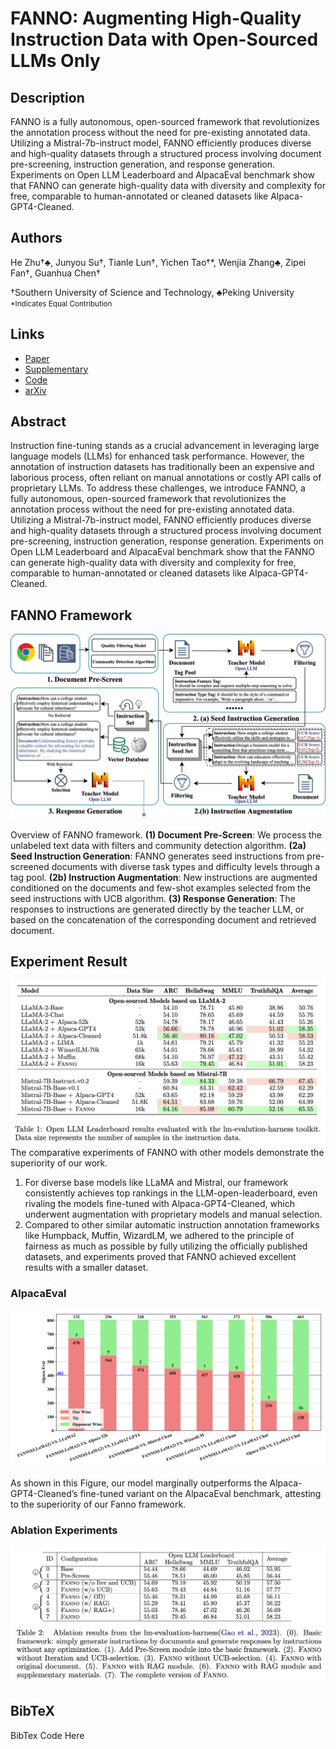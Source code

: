 
# FANNO: Augmenting High-Quality Instruction Data with Open-Sourced LLMs Only

## Description

FANNO is a fully autonomous, open-sourced framework that revolutionizes the annotation process without the need for pre-existing annotated data. Utilizing a Mistral-7b-instruct model, FANNO efficiently produces diverse and high-quality datasets through a structured process involving document pre-screening, instruction generation, and response generation. Experiments on Open LLM Leaderboard and AlpacaEval benchmark show that FANNO can generate high-quality data with diversity and complexity for free, comparable to human-annotated or cleaned datasets like Alpaca-GPT4-Cleaned.

## Authors

He Zhu†♣, Junyou Su†, Tianle Lun†, Yichen Tao†*, Wenjia Zhang♣, Zipei Fan†, Guanhua Chen†

†Southern University of Science and Technology, ♣Peking University  
<small>*Indicates Equal Contribution</small>

## Links

- [Paper](https://arxiv.org/pdf/ARXIV_PAPER_ID.pdf)
- [Supplementary](static/pdfs/supplementary_material.pdf)
- [Code](https://github.com/zhuchichi56/FANNO)
- [arXiv](https://arxiv.org/abs/ARXIV_PAPER_ID)

## Abstract

Instruction fine-tuning stands as a crucial advancement in leveraging large language models (LLMs) for enhanced task performance. However, the annotation of instruction datasets has traditionally been an expensive and laborious process, often reliant on manual annotations or costly API calls of proprietary LLMs. To address these challenges, we introduce FANNO, a fully autonomous, open-sourced framework that revolutionizes the annotation process without the need for pre-existing annotated data. Utilizing a Mistral-7b-instruct model, FANNO efficiently produces diverse and high-quality datasets through a structured process involving document pre-screening, instruction generation, response generation. Experiments on Open LLM Leaderboard and AlpacaEval benchmark show that the FANNO can generate high-quality data with diversity and complexity for free, comparable to human-annotated or cleaned datasets like Alpaca-GPT4-Cleaned.

## FANNO Framework
![FANNO.png](static/images/fanno.png)

Overview of FANNO framework. **(1) Document Pre-Screen**: We process the unlabeled text data with filters and community detection algorithm. **(2a) Seed Instruction Generation**: FANNO generates seed instructions from pre-screened documents with diverse task types and difficulty levels through a tag pool. **(2b) Instruction Augmentation**: New instructions are augmented conditioned on the documents and few-shot examples selected from the seed instructions with UCB algorithm. **(3) Response Generation**: The responses to instructions are generated directly by the teacher LLM, or based on the concatenation of the corresponding document and retrieved document.

## Experiment Result
![Table1.jpg](static/images/Table1.jpg)
The comparative experiments of FANNO with other models demonstrate the superiority of our work.

1. For diverse base models like LLaMA and Mistral, our framework consistently achieves top rankings in the LLM-open-leaderboard, even rivaling the models fine-tuned with Alpaca-GPT4-Cleaned, which underwent augmentation with proprietary models and manual selection.
2. Compared to other similar automatic instruction annotation frameworks like Humpback, Muffin, WizardLM, we adhered to the principle of fairness as much as possible by fully utilizing the officially published datasets, and experiments proved that FANNO achieved excellent results with a smaller dataset.

### AlpacaEval
![AlpacaEval.jpg](static/images/AlpacaEval.svg)

As shown in this Figure, our model marginally outperforms the Alpaca-GPT4-Cleaned’s fine-tuned variant on the AlpacaEval benchmark, attesting to the superiority of our Fanno framework.

### Ablation Experiments

![Table2.jpg](static/images/Table2.jpg)

## BibTeX

BibTex Code Here

